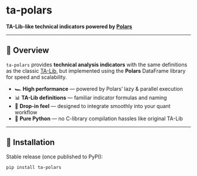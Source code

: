 # ta-polars

**TA-Lib-like technical indicators powered by [Polars](https://pola.rs/)**

---

## 📌 Overview

`ta-polars` provides **technical analysis indicators** with the same definitions as the classic [TA-Lib](https://mrjbq7.github.io/ta-lib/), but implemented using the **Polars** DataFrame library for speed and scalability.

- 🏎️ **High performance** — powered by Polars’ lazy & parallel execution
- 📊 **TA-Lib definitions** — familiar indicator formulas and naming
- 🔄 **Drop-in feel** — designed to integrate smoothly into your quant workflow
- 🐍 **Pure Python** — no C-library compilation hassles like original TA-Lib

---

## 🚀 Installation

Stable release (once published to PyPI):

```bash
pip install ta-polars